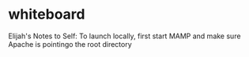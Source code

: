 whiteboard
==========

Elijah's Notes to Self:
To launch locally, first start MAMP and make sure Apache is pointingo the root directory